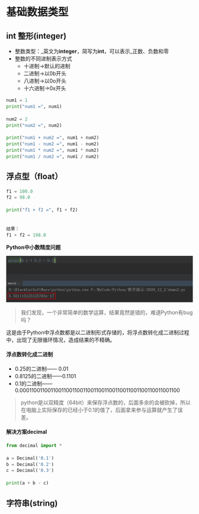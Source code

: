 # 基础数据类型

## int 整形(integer)

* 整数类型：_英文为**integer**，简写为**int**，可以表示_正数、负数和零
* 整数的不同进制表示方式
  * 十进制->默认的进制
  * 二进制->以0b开头
  * 八进制->以0o开头
  * 十六进制->0x开头

```python
num1 = 1
print("num1 =", num1)

num2 = 2
print("num2 =", num2)

print("num1 + num2 =", num1 + num2)
print("num1 - num2 =", num1 - num2)
print("num1 * num2 =", num1 * num2)
print("num1 / num2 =", num1 / num2)
```

## 浮点型（float）

```python
f1 = 100.0
f2 = 98.0

print("f1 + f2 =", f1 + f2)


结果：
f1 + f2 = 198.0
```

**Python中小数精度问题**

![](.gitbook/assets/29.png)

> 我们发现，一个非常简单的数学运算，结果竟然是错的，难道Python有bug吗？

这是由于Python中浮点数都是以二进制形式存储的，将浮点数转化成二进制过程中，出现了无限循环情况，造成结果的不精确。

#### **浮点数转化成二进制**

* 0.25的二进制—— 0.01
* 0.8125的二进制——0.1101
* 0.1的二进制——0.00011001100110011001100110011001100110011001100110011001100

> python是以双精度（64bit）来保存浮点数的，后面多余的会被砍掉，所以在电脑上实际保存的已经小于0.1的值了，后面拿来参与运算就产生了误差。

#### **解决方案decimal**

```python
from decimal import *

a = Decimal('0.1')
b = Decimal('0.2')
c = Decimal('0.3')

print(a + b - c)
```

## 字符串(string)

